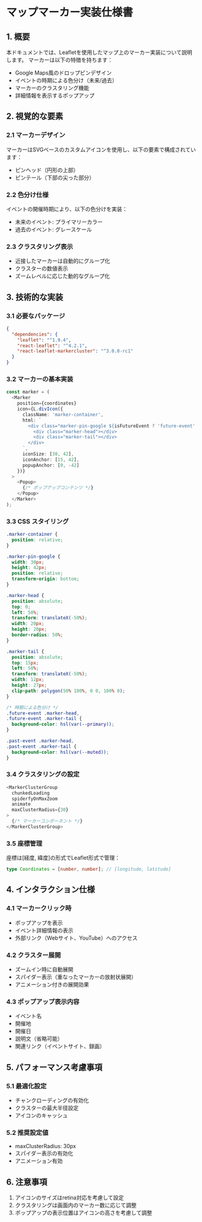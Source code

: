 # マップマーカー実装仕様書

## 1. 概要
本ドキュメントでは、Leafletを使用したマップ上のマーカー実装について説明します。
マーカーは以下の特徴を持ちます：

- Google Maps風のドロップピンデザイン
- イベントの時期による色分け（未来/過去）
- マーカーのクラスタリング機能
- 詳細情報を表示するポップアップ

## 2. 視覚的な要素

### 2.1 マーカーデザイン
マーカーはSVGベースのカスタムアイコンを使用し、以下の要素で構成されています：
- ピンヘッド（円形の上部）
- ピンテール（下部の尖った部分）

### 2.2 色分け仕様
イベントの開催時期により、以下の色分けを実装：
- 未来のイベント: プライマリーカラー
- 過去のイベント: グレースケール

### 2.3 クラスタリング表示
- 近接したマーカーは自動的にグループ化
- クラスターの数値表示
- ズームレベルに応じた動的なグループ化

## 3. 技術的な実装

### 3.1 必要なパッケージ
```json
{
  "dependencies": {
    "leaflet": "^1.9.4",
    "react-leaflet": "^4.2.1",
    "react-leaflet-markercluster": "^3.0.0-rc1"
  }
}
```

### 3.2 マーカーの基本実装
```typescript
const marker = (
  <Marker 
    position={coordinates}
    icon={L.divIcon({
      className: 'marker-container',
      html: `
        <div class="marker-pin-google ${isFutureEvent ? 'future-event' : 'past-event'}">
          <div class="marker-head"></div>
          <div class="marker-tail"></div>
        </div>
      `,
      iconSize: [30, 42],
      iconAnchor: [15, 42],
      popupAnchor: [0, -42]
    })}
  >
    <Popup>
      {/* ポップアップコンテンツ */}
    </Popup>
  </Marker>
);
```

### 3.3 CSS スタイリング
```css
.marker-container {
  position: relative;
}

.marker-pin-google {
  width: 30px;
  height: 42px;
  position: relative;
  transform-origin: bottom;
}

.marker-head {
  position: absolute;
  top: 0;
  left: 50%;
  transform: translateX(-50%);
  width: 20px;
  height: 20px;
  border-radius: 50%;
}

.marker-tail {
  position: absolute;
  top: 15px;
  left: 50%;
  transform: translateX(-50%);
  width: 12px;
  height: 27px;
  clip-path: polygon(50% 100%, 0 0, 100% 0);
}

/* 時期による色分け */
.future-event .marker-head,
.future-event .marker-tail {
  background-color: hsl(var(--primary));
}

.past-event .marker-head,
.past-event .marker-tail {
  background-color: hsl(var(--muted));
}
```

### 3.4 クラスタリングの設定
```typescript
<MarkerClusterGroup
  chunkedLoading
  spiderfyOnMaxZoom
  animate
  maxClusterRadius={30}
>
  {/* マーカーコンポーネント */}
</MarkerClusterGroup>
```

### 3.5 座標管理
座標は[経度, 緯度]の形式でLeaflet形式で管理：
```typescript
type Coordinates = [number, number]; // [longitude, latitude]
```

## 4. インタラクション仕様

### 4.1 マーカークリック時
- ポップアップを表示
- イベント詳細情報の表示
- 外部リンク（Webサイト、YouTube）へのアクセス

### 4.2 クラスター展開
- ズームイン時に自動展開
- スパイダー表示（重なったマーカーの放射状展開）
- アニメーション付きの展開効果

### 4.3 ポップアップ表示内容
- イベント名
- 開催地
- 開催日
- 説明文（省略可能）
- 関連リンク（イベントサイト、録画）

## 5. パフォーマンス考慮事項

### 5.1 最適化設定
- チャンクローディングの有効化
- クラスターの最大半径設定
- アイコンのキャッシュ

### 5.2 推奨設定値
- maxClusterRadius: 30px
- スパイダー表示の有効化
- アニメーション有効

## 6. 注意事項
1. アイコンのサイズはretina対応を考慮して設定
2. クラスタリングは画面内のマーカー数に応じて調整
3. ポップアップの表示位置はアイコンの高さを考慮して調整
